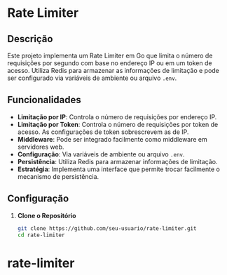 # Rate Limiter

## Descrição

Este projeto implementa um Rate Limiter em Go que limita o número de requisições por segundo com base no endereço IP ou em um token de acesso. Utiliza Redis para armazenar as informações de limitação e pode ser configurado via variáveis de ambiente ou arquivo `.env`.

## Funcionalidades

- **Limitação por IP**: Controla o número de requisições por endereço IP.
- **Limitação por Token**: Controla o número de requisições por token de acesso. As configurações de token sobrescrevem as de IP.
- **Middleware**: Pode ser integrado facilmente como middleware em servidores web.
- **Configuração**: Via variáveis de ambiente ou arquivo `.env`.
- **Persistência**: Utiliza Redis para armazenar informações de limitação.
- **Estratégia**: Implementa uma interface que permite trocar facilmente o mecanismo de persistência.

## Configuração

1. **Clone o Repositório**

   ```bash
   git clone https://github.com/seu-usuario/rate-limiter.git
   cd rate-limiter
# rate-limiter
